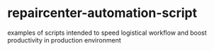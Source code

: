 # repaircenter-automation-script
examples of scripts intended to speed logistical workflow and boost productivity in production environment
